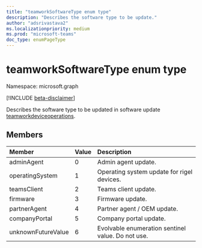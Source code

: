 ```yaml
---
title: "teamworkSoftwareType enum type"
description: "Describes the software type to be update."
author: "adsrivastava2"
ms.localizationpriority: medium
ms.prod: "microsoft-teams"
doc_type: enumPageType
---
```


# teamworkSoftwareType enum type

Namespace: microsoft.graph

[!INCLUDE [beta-disclaimer](../../includes/beta-disclaimer.md)]

Describes the software type to be updated in software update [teamworkdeviceoperations](teamworkdeviceoperation.md).

## Members

| Member | Value| Description |
|:---------------|:--------|:----------|
|adminAgent|0|Admin agent update.|
|operatingSystem|1| Operating system update for rigel devices.|
|teamsClient|2|Teams client update.|
|firmware|3|Firmware update.|
|partnerAgent|4|Partner agent / OEM update.|
|companyPortal|5|Company portal update.|
|unknownFutureValue|6|Evolvable enumeration sentinel value. Do not use.|

